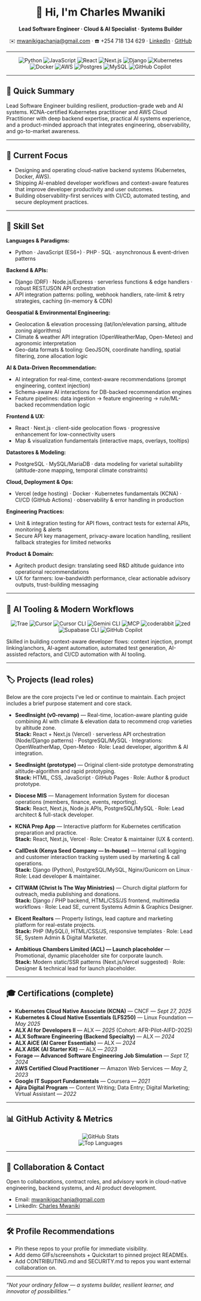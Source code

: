 <!-- Final Polished Profile README.md for Charles Mwaniki (Full Profile - Final) -->

<h1 align="center">👋 Hi, I'm Charles Mwaniki</h1>
<p align="center">
  <strong>Lead Software Engineer · Cloud & AI Specialist · Systems Builder</strong>
</p>

<p align="center">
  ✉️ <a href="mailto:mwanikigachanja@gmail.com">mwanikigachanja@gmail.com</a> · ☎️ +254 718 134 629 · <a href="https://www.linkedin.com/in/charles-mwaniki-30966a69/">LinkedIn</a> · <a href="https://github.com/mwanikigachanja">GitHub</a>
</p>

---

<!-- Tech badges -->
<p align="center">
  <img alt="Python" src="https://img.shields.io/badge/Python-3776AB?style=for-the-badge&logo=python&logoColor=white" />
  <img alt="JavaScript" src="https://img.shields.io/badge/JavaScript-F7DF1E?style=for-the-badge&logo=javascript&logoColor=black" />
  <img alt="React" src="https://img.shields.io/badge/React-61DAFB?style=for-the-badge&logo=react&logoColor=black" />
  <img alt="Next.js" src="https://img.shields.io/badge/Next.js-000000?style=for-the-badge&logo=nextdotjs&logoColor=white" />
  <img alt="Django" src="https://img.shields.io/badge/Django-092E20?style=for-the-badge&logo=django&logoColor=white" />
  <img alt="Kubernetes" src="https://img.shields.io/badge/Kubernetes-326CE5?style=for-the-badge&logo=kubernetes&logoColor=white" />
  <img alt="Docker" src="https://img.shields.io/badge/Docker-2496ED?style=for-the-badge&logo=docker&logoColor=white" />
  <img alt="AWS" src="https://img.shields.io/badge/AWS-232F3E?style=for-the-badge&logo=amazonaws&logoColor=white" />
  <img alt="Postgres" src="https://img.shields.io/badge/Postgres-316192?style=for-the-badge&logo=postgresql&logoColor=white" />
  <img alt="MySQL" src="https://img.shields.io/badge/MySQL-005C84?style=for-the-badge&logo=mysql&logoColor=white" />
  <img alt="GitHub Copilot" src="https://img.shields.io/badge/GitHub_Copilot-010409?style=for-the-badge&logo=github&logoColor=white" />
</p>

---

## 🚀 Quick Summary
Lead Software Engineer building resilient, production-grade web and AI systems. KCNA-certified Kubernetes practitioner and AWS Cloud Practitioner with deep backend expertise, practical AI systems experience, and a product-minded approach that integrates engineering, observability, and go-to-market awareness.

---

## 🔭 Current Focus
- Designing and operating cloud-native backend systems (Kubernetes, Docker, AWS).  
- Shipping AI-enabled developer workflows and context-aware features that improve developer productivity and user outcomes.  
- Building observability-first services with CI/CD, automated testing, and secure deployment practices.  

---

## 🧰 Skill Set 
**Languages & Paradigms:**
- Python · JavaScript (ES6+) · PHP · SQL · asynchronous & event-driven patterns

**Backend & APIs:**
- Django (DRF) · Node.js/Express · serverless functions & edge handlers · robust REST/JSON API orchestration
- API integration patterns: polling, webhook handlers, rate-limit & retry strategies, caching (in-memory & CDN)

**Geospatial & Environmental Engineering:**
- Geolocation & elevation processing (lat/lon/elevation parsing, altitude zoning algorithms)
- Climate & weather API integration (OpenWeatherMap, Open-Meteo) and agronomic interpretation
- Geo-data formats & tooling: GeoJSON, coordinate handling, spatial filtering, zone allocation logic

**AI & Data-Driven Recommendation:**
- AI integration for real-time, context-aware recommendations (prompt engineering, context injection)
- Schema-aware AI interactions for DB-backed recommendation engines
- Feature pipelines: data ingestion → feature engineering → rule/ML-backed recommendation logic

**Frontend & UX:**
- React · Next.js · client-side geolocation flows · progressive enhancement for low-connectivity users
- Map & visualization fundamentals (interactive maps, overlays, tooltips)

**Datastores & Modeling:**
- PostgreSQL · MySQL/MariaDB · data modeling for varietal suitability (altitude-zone mapping, temporal climate constraints)

**Cloud, Deployment & Ops:**
- Vercel (edge hosting) · Docker · Kubernetes fundamentals (KCNA) · CI/CD (GitHub Actions) · observability & error handling in production

**Engineering Practices:**
- Unit & integration testing for API flows, contract tests for external APIs, monitoring & alerts
- Secure API key management, privacy-aware location handling, resilient fallback strategies for limited networks

**Product & Domain:**
- Agritech product design: translating seed R&D altitude guidance into operational recommendations
- UX for farmers: low-bandwidth performance, clear actionable advisory outputs, trust-building messaging

---

## 🤖 AI Tooling & Modern Workflows
<p align="center">
  <img alt="Trae" src="https://img.shields.io/badge/Trae-444?style=for-the-badge" />
  <img alt="Cursor" src="https://img.shields.io/badge/Cursor-282C34?style=for-the-badge&logo=visual-studio-code&logoColor=white" />
  <img alt="Cursor CLI" src="https://img.shields.io/badge/Cursor_CLI-007ACC?style=for-the-badge" />
  <img alt="Gemini CLI" src="https://img.shields.io/badge/Gemini_CLI-6A1B9A?style=for-the-badge" />
  <img alt="MCP" src="https://img.shields.io/badge/MCP-integration-00A1F1?style=for-the-badge" />
  <img alt="coderabbit" src="https://img.shields.io/badge/coderabbit-FF6D00?style=for-the-badge" />
  <img alt="zed" src="https://img.shields.io/badge/zed-editor-0EA5A2?style=for-the-badge" />
  <img alt="Supabase CLI" src="https://img.shields.io/badge/Supabase_CLI-3ECF8E?style=for-the-badge&logo=supabase" />
  <img alt="GitHub Copilot" src="https://img.shields.io/badge/GitHub_Copilot-010409?style=for-the-badge&logo=github" />
</p>

<p>
Skilled in building context-aware developer flows: context injection, prompt linking/anchors, AI-agent automation, automated test generation, AI-assisted refactors, and CI/CD automation with AI tooling.
</p>

---

## 🏷️ Projects (lead roles)
Below are the core projects I’ve led or continue to maintain. Each project includes a brief purpose statement and core stack.

- **SeedInsight (v0-revamp)** — Real-time, location-aware planting guide combining AI with climate & elevation data to recommend crop varieties by altitude zone.  
  **Stack:** React + Next.js (Vercel) · serverless API orchestration (Node/Django patterns) · PostgreSQL/MySQL · Integrations: OpenWeatherMap, Open-Meteo · Role: Lead developer, algorithm & AI integration.

- **SeedInsight (prototype)** — Original client-side prototype demonstrating altitude-algorithm and rapid prototyping.  
  **Stack:** HTML, CSS, JavaScript · GitHub Pages · Role: Author & product prototype.

- **Diocese MIS** — Management Information System for diocesan operations (members, finance, events, reporting).  
  **Stack:** React, Next.js, Node.js APIs, PostgreSQL/MySQL · Role: Lead architect & full-stack developer.

- **KCNA Prep App** — Interactive platform for Kubernetes certification preparation and practice.  
  **Stack:** React, Next.js, Vercel · Role: Creator & maintainer (UX & content).

- **CallDesk (Kenya Seed Company — In-house)** — Internal call logging and customer interaction tracking system used by marketing & call operations.  
  **Stack:** Django (Python), PostgreSQL/MySQL, Nginx/Gunicorn on Linux · Role: Lead developer & maintainer.

- **CITWAM (Christ Is The Way Ministries)** — Church digital platform for outreach, media publishing and donations.  
  **Stack:** Django / PHP backend, HTML/CSS/JS frontend, multimedia workflows · Role: Lead SE, current Systems Admin & Graphics Designer.

- **Elcent Realtors** — Property listings, lead capture and marketing platform for real-estate projects.  
  **Stack:** PHP (MySQLi), HTML/CSS/JS, responsive templates · Role: Lead SE, System Admin & Digital Marketer.

- **Ambitious Chambers Limited (ACL) — Launch placeholder** — Promotional, dynamic placeholder site for corporate launch.  
  **Stack:** Modern static/SSR patterns (Next.js/Vercel suggested) · Role: Designer & technical lead for launch placeholder.

---

## 🎓 Certifications (complete)
- **Kubernetes Cloud Native Associate (KCNA)** — CNCF — *Sept 27, 2025*  
- **Kubernetes & Cloud Native Essentials (LFS250)** — Linux Foundation — *May 2025*  
- **ALX AI for Developers II** — ALX — *2025* (Cohort: AFR-Pilot-AIFD-2025)  
- **ALX Software Engineering (Backend Specialty)** — ALX — *2024*  
- **ALX AiCE (AI Career Essentials)** — ALX — *2024*  
- **ALX AISK (AI Starter Kit)** — ALX — *2023*  
- **Forage — Advanced Software Engineering Job Simulation** — *Sept 17, 2024*  
- **AWS Certified Cloud Practitioner** — Amazon Web Services — *May 2, 2023*  
- **Google IT Support Fundamentals** — Coursera — *2021*  
- **Ajira Digital Program** — Content Writing; Data Entry; Digital Marketing; Virtual Assistant — *2022*  

---

## 📊 GitHub Activity & Metrics
<p align="center">
  <img src="https://github-readme-stats.vercel.app/api?username=mwanikigachanja&show_icons=true&theme=dark" alt="GitHub Stats"/><br/>
  <img src="https://github-readme-stats.vercel.app/api/top-langs/?username=mwanikigachanja&layout=compact&theme=dark" alt="Top Languages"/>
</p>

---

## 🤝 Collaboration & Contact
Open to collaborations, contract roles, and advisory work in cloud-native engineering, backend systems, and AI product development.  

- Email: <a href="mailto:mwanikigachanja@gmail.com">mwanikigachanja@gmail.com</a>  
- LinkedIn: <a href="https://www.linkedin.com/in/charles-mwaniki-30966a69/">Charles Mwaniki</a>

---

## 🛠️ Profile Recommendations
- Pin these repos to your profile for immediate visibility.  
- Add demo GIFs/screenshots + Quickstart to pinned project READMEs.  
- Add CONTRIBUTING.md and SECURITY.md to repos you want external collaboration on.

---

<em>“Not your ordinary fellow — a systems builder, resilient learner, and innovator of possibilities.”</em>
